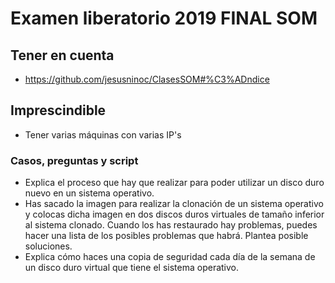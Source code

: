 # Examen liberatorio 2019 FINAL SOM

## Tener en cuenta
* https://github.com/jesusninoc/ClasesSOM#%C3%ADndice

## Imprescindible
- Tener varias máquinas con varias IP's

### Casos, preguntas y script
- Explica el proceso que hay que realizar para poder utilizar un disco duro nuevo en un sistema operativo.
- Has sacado la imagen para realizar la clonación de un sistema operativo y colocas dicha imagen en dos discos duros virtuales de tamaño inferior al sistema clonado. Cuando los has restaurado hay problemas, puedes hacer una lista de los posibles problemas que habrá. Plantea posible soluciones.
- Explica cómo haces una copia de seguridad cada día de la semana de un disco duro virtual que tiene el sistema operativo.
